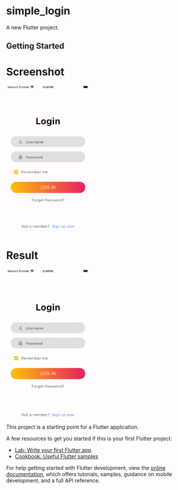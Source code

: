 # simple_login

A new Flutter project.

## Getting Started

# Screenshot 

<img src="https://github.com/Mirzaazmath/simple_login/blob/main/assets/output/Screenshot.png" height="400">


# Result
<img src="https://github.com/Mirzaazmath/simple_login/blob/main/assets/output/result.gif" height="400">

This project is a starting point for a Flutter application.

A few resources to get you started if this is your first Flutter project:

- [Lab: Write your first Flutter app](https://docs.flutter.dev/get-started/codelab)
- [Cookbook: Useful Flutter samples](https://docs.flutter.dev/cookbook)

For help getting started with Flutter development, view the
[online documentation](https://docs.flutter.dev/), which offers tutorials,
samples, guidance on mobile development, and a full API reference.

